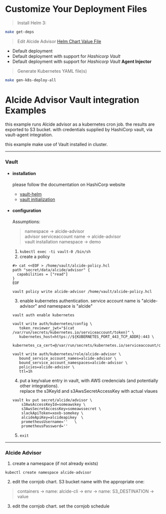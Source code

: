 # Customize Your Deployment Files

 
> Install Helm 3:
  ```bash
  make get-deps
  ```
> Edit Alcide Advisor [Helm Chart Value File](deploy/charts/cluster-job/values.yaml)
  * Default deployment
  * Default deployment with support for *Hashicorp Vault*
  * Default deployment with support for *Hashicorp Vault* **Agent Injector**

> Generate Kubernetes YAML file)s)   
  ```bash
  make gen-k8s-deploy-all
  ```



# Alcide Advisor Vault integration Examples

this example runs Alcide advisor as a kubernetes cron job.
the results are exported to S3 bucket. with credentials supplied by HashiCorp vault, via vault-agent integration.

this example make use of Vault installed in cluster.

---
### Vault
* #### installation
  please follow the documentation on HashiCorp website
  - [vault-helm](https://github.com/hashicorp/vault-helm)
  - [vault initialization](https://www.vaultproject.io/docs/platform/k8s/helm/run)
* #### configuration
    Assumptions:
    > namespace -> alcide-advisor <br />
    > advisor serviceaccount name -> alcide-advisor <br />
    > vault installation namespace -> demo <br />

  1. `kubectl exec -ti vault-0 /bin/sh`
  2. create a policy
  ```
  #> cat <<EOF > /home/vault/alcide-policy.hcl
  path "secret/data/alcide/advisor" {
    capabilities = ["read"]
  }
  EOF
  ```
  ```
  vault policy write alcide-advisor /home/vault/alcide-policy.hcl
  ```
  3. enable kubernetes authentication. service account name is "alcide-advisor" and namespace is "alcide"
  ```
  vault auth enable kubernetes
  ```
  ```
  vault write auth/kubernetes/config \
     token_reviewer_jwt="$(cat /var/run/secrets/kubernetes.io/serviceaccount/token)" \
     kubernetes_host=https://${KUBERNETES_PORT_443_TCP_ADDR}:443 \
     kubernetes_ca_cert=@/var/run/secrets/kubernetes.io/serviceaccount/ca.crt
  ```
  ```
  vault write auth/kubernetes/role/alcide-advisor \
     bound_service_account_names=alcide-advisor \
     bound_service_account_namespaces=alcide-advisor \
     policies=alcide-advisor \
     ttl=1h
  ```
  4. put a key/value entry in vault, with AWS credencials (and potentially other integrations). <br />
  replace the s3KeyId and s3AwsSecretAccessKey with actual vlaues
  ```
  vault kv put secret/alcide/advisor \
      s3AwsAccessKeyId=someawskey \
      s3AwsSecretAccessKey=someawssecret \
      slackApiToken=xoxb-somekey \
      alcideApiKey=alcideapikey  \
      prometheusUsername=''   \
      prometheusPassword=''
  ```
  5. `exit`
---
### Alcide Advisor
  1. create a namespace (if not already exists)
  ```
  kubectl create namespace alcide-advisor
  ```
  2. edit the cornjob chart. S3 bucket name with the appropriate one:
  > containers -> name: alcide-cli -> env -> name: S3_DESTINATION -> value
  3. edit the cornjob chart. set the cornjob schedule
